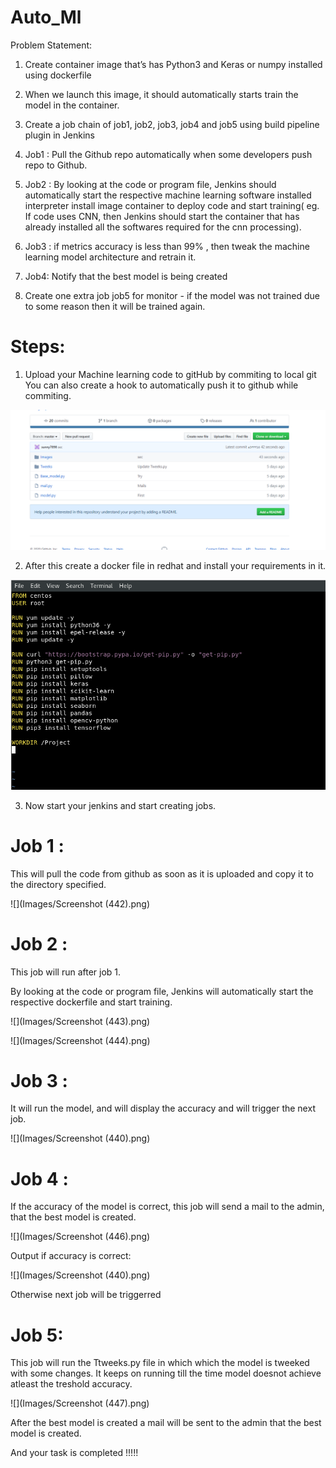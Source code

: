 # Auto_Ml
Problem Statement:

1.	Create container image that’s has Python3 and Keras or numpy  installed  using dockerfile 

2.	When we launch this image, it should automatically starts train the model in the container.

3.	Create a job chain of job1, job2, job3, job4 and job5 using build pipeline plugin in Jenkins 

4.	 Job1 : Pull  the Github repo automatically when some developers push repo to Github.

5.	 Job2 : By looking at the code or program file, Jenkins should automatically start the respective machine learning software installed interpreter install image container to deploy code  and start training( eg. If code uses CNN, then Jenkins should start the container that has already installed all the softwares required for the cnn processing).

7.	Job3 : if metrics accuracy is less than 99%  , then tweak the machine learning model architecture and retrain it.

8.	Job4: Notify that the best model is being created

9.	Create one extra job job5 for monitor - if the model was not trained due to some reason then it will be trained again.

# Steps:

1. Upload your Machine learning code to gitHub by commiting to local git 
You can also create a hook to automatically push it to github while commiting.

![](Images/1.png)

2. After this create a docker file in redhat and install your requirements in it.

![](Images/Dockerfile.png)

3. Now start your jenkins and start creating jobs.

# Job 1 : 
This will pull the code from github as soon as it is uploaded and copy it to the directory specified.

![](Images/Screenshot (442).png)

# Job 2 : 

This job will run after job 1.

By looking at the code or program file, Jenkins will automatically start the respective dockerfile and start training.

![](Images/Screenshot (443).png)


![](Images/Screenshot (444).png)


# Job 3 :

It will run the model, and will display the accuracy and will trigger the next job.

![](Images/Screenshot (440).png)

# Job 4 :

If the accuracy of the model is correct, this job will send a mail to the admin, that the best model is created.

![](Images/Screenshot (446).png)


Output if accuracy is correct: 

![](Images/Screenshot (440).png)


Otherwise next job will be triggerred



# Job 5:

This job will run the Ttweeks.py file in which which the model is tweeked with some changes. It keeps on running till the time model doesnot achieve atleast the treshold accuracy.


![](Images/Screenshot (447).png)


After the best model is created a mail will be sent to the admin that the best model is created.



And your task is completed !!!!!
